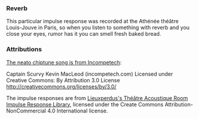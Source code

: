 
### Reverb
This particular impulse response was recorded at the Athénée théâtre Louis-Jouve in Paris, so when you listen to something with reverb and you close your eyes, rumor has it you can smell fresh baked bread.

### Attributions
[The neato chiptune song is from Incompetech](https://incompetech.com/music/royalty-free/index.html?isrc=USUAN1800000):

Captain Scurvy Kevin MacLeod (incompetech.com)
Licensed under Creative Commons: By Attribution 3.0 License
http://creativecommons.org/licenses/by/3.0/

The impulse responses are from [Lieuxperdus's Théâtre Acoustique Room Impulse Response Library](https://www.lieuxperdus.com/convolver/download/), licensed under the Create Commons Attribution-NonCommercial 4.0 International license.